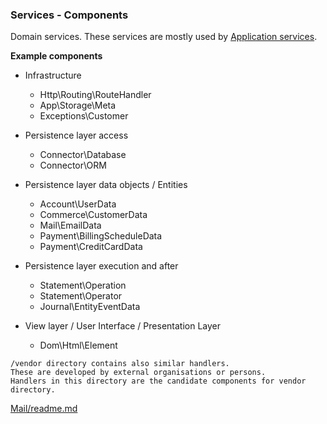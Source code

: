 ### Services - Components

Domain services.
These services are mostly used by [Application services](../app/Service/readme.md).   

**Example components**

+ Infrastructure 
  + Http\Routing\RouteHandler
  + App\Storage\Meta
  + Exceptions\Customer

+ Persistence layer access 
  + Connector\Database
  + Connector\ORM
+ Persistence layer data objects / Entities
  + Account\UserData
  + Commerce\CustomerData
  + Mail\EmailData
  + Payment\BillingScheduleData
  + Payment\CreditCardData
+ Persistence layer execution and after
  + Statement\Operation
  + Statement\Operator
  + Journal\EntityEventData
  
+ View layer / User Interface / Presentation Layer
  + Dom\Html\Element




```
/vendor directory contains also similar handlers.  
These are developed by external organisations or persons.
Handlers in this directory are the candidate components for vendor directory.
```

[Mail/readme.md](Mail/readme.md)